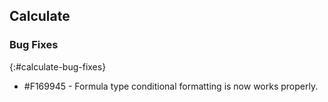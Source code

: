 ## Calculate

### Bug Fixes
{:#calculate-bug-fixes}

* \#F169945 - Formula type conditional formatting is now works properly.